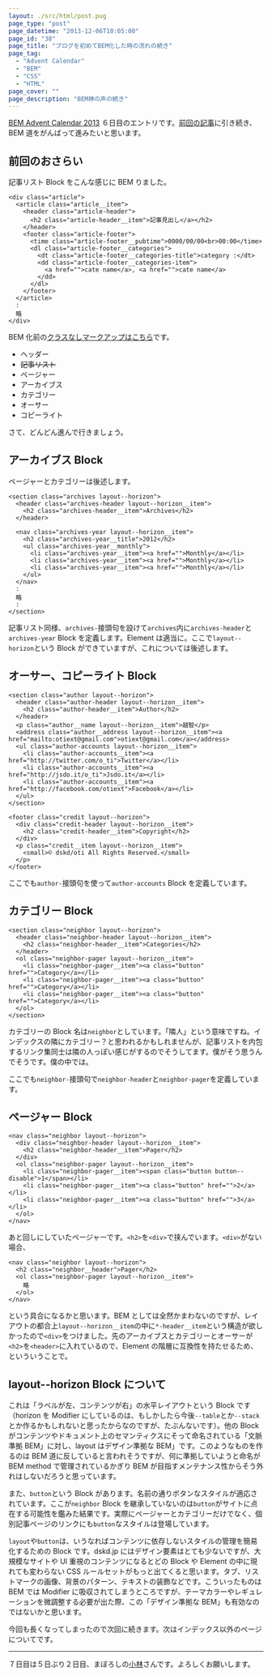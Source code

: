 ```yaml
---
layout: ./src/html/post.pug
page_type: "post"
page_datetime: "2013-12-06T10:05:00"
page_id: "38"
page_title: "ブログを初めてBEM化した時の流れの続き"
page_tag:
  - "Advent Calendar"
  - "BEM"
  - "CSS"
  - "HTML"
page_cover: ""
page_description: "BEM神の声の続き"
---
```


[BEM Advent Calendar 2013](http://www.adventar.org/calendars/61) ６日目のエントリです。[前回の記事](/archives/36.html "ブログを初めて BEM 化した時の流れ")に引き続き、BEM 道をがんばって進みたいと思います。

## 前回のおさらい

記事リスト Block をこんな感じに BEM りました。

<pre><code data-language="html">&lt;div class="article"&gt;
  &lt;article class="article__item"&gt;
    &lt;header class="article-header"&gt;
      &lt;h2 class="article-header__item"&gt;記事見出し&lt;/a&gt;&lt;/h2&gt;
    &lt;/header&gt;
    &lt;footer class="article-footer"&gt;
      &lt;time class="article-footer__pubtime"&gt;0000/00/00&lt;br&gt;00:00&lt;/time&gt;
      &lt;dl class="article-footer__categories"&gt;
        &lt;dt class="article-footer__categories-title"&gt;category :&lt;/dt&gt;
        &lt;dd class="article-footer__categories-item"&gt;
          &lt;a href=""&gt;cate name&lt;/a&gt;, &lt;a href=""&gt;cate name&lt;/a&gt;
        &lt;/dd&gt;
      &lt;/dl&gt;
    &lt;/footer&gt;
  &lt;/article&gt;
  :
  略
&lt;/div&gt;</code></pre>

BEM 化前の[クラスなしマークアップはこちら](/misc/getting-start-bem/planemarkup.txt)です。

- ヘッダー
- <s>記事リスト</s>
- ページャー
- アーカイブス
- カテゴリー
- オーサー
- コピーライト

さて、どんどん進んで行きましょう。

## アーカイブス Block

ページャーとカテゴリーは後述します。

<pre><code data-language="html">&lt;section class="archives layout--horizon"&gt;
  &lt;header class="archives-header layout--horizon__item"&gt;
    &lt;h2 class="archives-header__item"&gt;Archives&lt;/h2&gt;
  &lt;/header&gt;

  &lt;nav class="archives-year layout--horizon__item"&gt;
    &lt;h2 class="archives-year__title"&gt;2012&lt;/h2&gt;
    &lt;ul class="archives-year__monthly"&gt;
      &lt;li class="archives-year__item"&gt;&lt;a href=""&gt;Monthly&lt;/a&gt;&lt;/li&gt;
      &lt;li class="archives-year__item"&gt;&lt;a href=""&gt;Monthly&lt;/a&gt;&lt;/li&gt;
      &lt;li class="archives-year__item"&gt;&lt;a href=""&gt;Monthly&lt;/a&gt;&lt;/li&gt;
    &lt;/ul&gt;
  &lt;/nav&gt;
  :
  略
  :
&lt;/section&gt;</code></pre>

記事リスト同様、`archives-`接頭句を設けて`archives`内に`archives-header`と`archives-year` Block を定義します。Element は適当に。ここで`layout--horizon`という Block ができていますが、これについては後述します。

## オーサー、コピーライト Block

<pre><code data-language="html">&lt;section class="author layout--horizon"&gt;
  &lt;header class="author-header layout--horizon__item"&gt;
    &lt;h2 class="author-header__item"&gt;Author&lt;/h2&gt;
  &lt;/header&gt;
  &lt;p class="author__name layout--horizon__item"&gt;越智&lt;/p&gt;
  &lt;address class="author__address layout--horizon__item"&gt;&lt;a href="mailto:otiext@gmail.com"&gt;otiext@gmail.com&lt;/a&gt;&lt;/address&gt;
  &lt;ul class="author-accounts layout--horizon__item"&gt;
    &lt;li class="author-accounts__item"&gt;&lt;a href="http://twitter.com/o_ti"&gt;Twitter&lt;/a&gt;&lt;/li&gt;
    &lt;li class="author-accounts__item"&gt;&lt;a href="http://jsdo.it/o_ti"&gt;Jsdo.it&lt;/a&gt;&lt;/li&gt;
    &lt;li class="author-accounts__item"&gt;&lt;a href="http://facebook.com/otiext"&gt;Facebook&lt;/a&gt;&lt;/li&gt;
  &lt;/ul&gt;
&lt;/section&gt;

&lt;footer class="credit layout--horizon"&gt;
  &lt;div class="credit-header layout--horizon__item"&gt;
    &lt;h2 class="credit-header__item"&gt;Copyright&lt;/h2&gt;
  &lt;/div&gt;
  &lt;p class="credit__item layout--horizon__item"&gt;
    &lt;small&gt;&copy; dskd/oti All Rights Reserved.&lt;/small&gt;
  &lt;/p&gt;
&lt;/footer&gt;</code></pre>

ここでも`author-`接頭句を使って`author-accounts` Block を定義しています。

## カテゴリー Block

<pre><code data-language="html">&lt;section class="neighbor layout--horizon"&gt;
  &lt;header class="neighbor-header layout--horizon__item"&gt;
    &lt;h2 class="neighbor-header__item"&gt;Categories&lt;/h2&gt;
  &lt;/header&gt;
  &lt;ol class="neighbor-pager layout--horizon__item"&gt;
    &lt;li class="neighbor-pager__item"&gt;&lt;a class="button" href=""&gt;Category&lt;/a&gt;&lt;/li&gt;
    &lt;li class="neighbor-pager__item"&gt;&lt;a class="button" href=""&gt;Category&lt;/a&gt;&lt;/li&gt;
    &lt;li class="neighbor-pager__item"&gt;&lt;a class="button" href=""&gt;Category&lt;/a&gt;&lt;/li&gt;
  &lt;/ol&gt;
&lt;/section&gt;</code></pre>

カテゴリーの Block 名は`neighbor`としています。「隣人」という意味ですね。インデックスの隣にカテゴリー？と思われるかもしれませんが、記事リストを内包するリンク集同士は隣の人っぽい感じがするのでそうしてます。僕がそう思うんでそうです。僕の中では。

ここでも`neighbor-`接頭句で`neighbor-header`と`neighbor-pager`を定義しています。

## ページャー Block

<pre><code data-language="html">&lt;nav class="neighbor layout--horizon"&gt;
  &lt;div class="neighbor-header layout--horizon__item"&gt;
    &lt;h2 class="neighbor-header__item"&gt;Pager&lt;/h2&gt;
  &lt;/div&gt;
  &lt;ol class="neighbor-pager layout--horizon__item"&gt;
    &lt;li class="neighbor-pager__item"&gt;&lt;span class="button button--disable"&gt;1&lt;/span&gt;&lt;/li&gt;
    &lt;li class="neighbor-pager__item"&gt;&lt;a class="button" href=""&gt;2&lt;/a&gt;&lt;/li&gt;
    &lt;li class="neighbor-pager__item"&gt;&lt;a class="button" href=""&gt;3&lt;/a&gt;&lt;/li&gt;
  &lt;/ol&gt;
&lt;/nav&gt;</code></pre>

あと回しにしていたページャーです。`<h2>`を`<div>`で挟んでいます。`<div>`がない場合、

<pre><code data-language="html">&lt;nav class="neighbor layout--horizon"&gt;
  &lt;h2 class="neighbor__header"&gt;Pager&lt;/h2&gt;
  &lt;ol class="neighbor-pager layout--horizon__item"&gt;
    略
  &lt;/ol&gt;
&lt;/nav&gt;</code></pre>

という具合になるかと思います。BEM としては全然かまわないのですが、レイアウトの都合上`layout--horizon__item`の中に`*-header__item`という構造が欲しかったので`<div>`をつけました。先のアーカイブスとカテゴリーとオーサーが`<h2>`を`<header>`に入れているので、Element の階層に互換性を持たせるため、といういうことで。

## layout--horizon Block について

これは「ラベルが左、コンテンツが右」の水平レイアウトという Block です（horizon を Modifier にしているのは、もしかしたら今後`--table`とか`--stack`とか作るかもしれないと思ったからなのですが、たぶんないです）。他の Block がコンテンツやドキュメント上のセマンティクスにそって命名されている「文脈準拠 BEM」に対し、layout はデザイン準拠な BEM」です。このようなものを作るのは BEM 道に反していると言われそうですが、何に準拠していようと命名が BEM method で管理されているかぎり BEM が目指すメンテナンス性からそう外れはしないだろうと思っています。

また、`button`という Block があります。名前の通りボタンなスタイルが適応されています。ここが`neighbor` Block を継承していないのは`button`がサイトに点在する可能性を鑑みた結果です。実際にページャーとカテゴリーだけでなく、個別記事ページのリンクにも`button`なスタイルは登場しています。

`layout`や`button`は、いうなればコンテンツに依存しないスタイルの管理を簡易化するための Block です。dskd.jp にはデザイン要素はとても少ないですが、大規模なサイトや UI 重視のコンテンツになるとどの Block や Element の中に現れても変わらない CSS ルールセットがもっと出てくると思います。タブ、リストマークの画像、背景のパターン、テキストの装飾などです。こういったものは BEM では Modifier に吸収されてしまうところですが、テーマカラーやレギュレーションを微調整する必要が出た際、この「デザイン準拠な BEM」も有効なのではないかと思います。

今回も長くなってしまったので次回に続きます。次はインデックス以外のページについてです。

---

７日目は５日ぶり２日目、まぼろしの[小林](http://www.adventar.org/users/86)さんです。よろしくお願いします。

